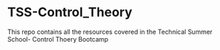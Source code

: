 # TSS-Control_Theory
This repo contains all the resources covered in the Technical Summer School- Control Thoery Bootcamp
